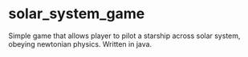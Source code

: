 # solar_system_game
Simple game that allows player to pilot a starship across solar system, obeying newtonian physics. Written in java.
